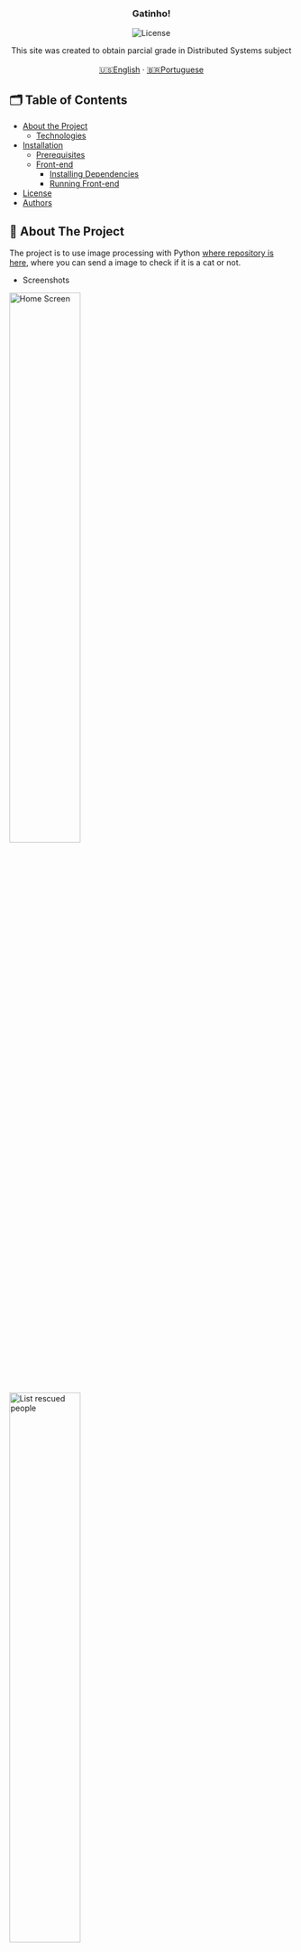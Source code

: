 <p align="center">

  <h3 align="center">Gatinho!</h3>

<p align="center">
  <img src="https://img.shields.io/static/v1?label=Lincense&message=MIT&color=0000ff " alt="License" />
</p>

<p align="center">
    This site was created to obtain parcial grade in Distributed Systems subject
    <br />
    <br />
    <a href="README.md">🇺🇸English</a>
    ·
    <a href="README-pt.md">🇧🇷Portuguese</a>
  </p>
</p>

<!-- TABLE OF CONTENTS -->
## 🗂 Table of Contents

* [About the Project](#book-about-the-project)
  * [Technologies](#computer-technologies)
* [Installation](#bricks-installation)
  * [Prerequisites](#construction-prerequisites)
  * [Front-end](#lipstick-front-end)
    * [Installing Dependencies](#construction-installing-dependencies)
    * [Running Front-end](#arrow_forward-running-front-end)
* [License](#page_facing_up-license)
* [Authors](#woman_technologist-man_technologist-authors)

## :book: About The Project

The project is to use image processing with Python [where repository is here](), where you can send a image to check if it is a cat or not.

* Screenshots

<img src='https://user-images.githubusercontent.com/62452619/145735031-ab919beb-ee60-4a0f-b360-32191567e1bf.png' alt='Home Screen' width='50%' />
<img src='https://user-images.githubusercontent.com/62452619/145735033-1951591f-bb7c-4805-aceb-112c9afd2bfd.png' alt='List rescued people' width='50%' />

<img src='https://user-images.githubusercontent.com/62452619/145735037-7719ce26-c558-46a5-b158-6d2156bfe9a0.png' alt='New rescued person' width='50%' />


### :computer: Technologies

* [TypeScript](https://www.typescriptlang.org)
* [React.js](https://reactjs.org/docs/getting-started.html)
* [Yarn](https://yarnpkg.com)
* [Axios](https://axios-http.com/docs/intro)
* [MirageJS](https://miragejs.com)

## :bricks: Installation

This project use [Node.js](https://nodejs.org/en/) and [Yarn](https://yarnpkg.com), you will need them to build its dependencies.

### :construction: Prerequisites

Clone this project repository:
```bash

$ git clone https://github.com/3salles/guess-kitty.git

# Enter in `guess-kitty` folder:

$ cd guess-kitty
```

🚨 If you don't have git in your machine, you can install it [here](https://git-scm.com/downloads).

## :lipstick: Front-end

### :construction: Installing Dependencies

In guess-kitty folder, install dependencies by the following command:

```bash
$ yarn install
```

### :arrow_forward: Running Front-end

Run the following command to see the application:

```bash
$ yarn start
```

The application will be available on `http://localhost:3000`.

## :page_facing_up: License

This project uses [MIT](https://github.com/3salles/user-crud/blob/main/LICENSE) license.

## :woman_technologist: :man_technologist: Authors

[Beatriz Salles](https://github.com/3salles)
<br/>
[Lucas Cléopas](https://github.com/DarkCleopas)



<p align="center">Developed with 💜</p>
